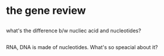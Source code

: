 # the gene review

##
what's the difference b/w nucliec acid and nucleotides? 

##
RNA, DNA is made of nucleotides. What's so speacial about it? 

